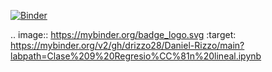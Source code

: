 [![Binder](https://mybinder.org/badge_logo.svg)](https://mybinder.org/v2/gh/drizzo28/Daniel-Rizzo/main?labpath=Clase%209%20Regresio%CC%81n%20lineal.ipynb)

.. image:: https://mybinder.org/badge_logo.svg
 :target: https://mybinder.org/v2/gh/drizzo28/Daniel-Rizzo/main?labpath=Clase%209%20Regresio%CC%81n%20lineal.ipynb
